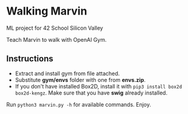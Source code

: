 # Walking Marvin
ML project for 42 School Silicon Valley

Teach Marvin to walk with OpenAI Gym.

## Instructions
* Extract and install gym from file attached.
* Substitute **gym/envs** folder with one from **envs.zip**.
* If you don't have installed Box2D, install it with ```pip3 install box2d box2d-kengz```. Make sure that you have **swig** already installed.

Run ```python3 marvin.py -h``` for available commands.
Enjoy.
